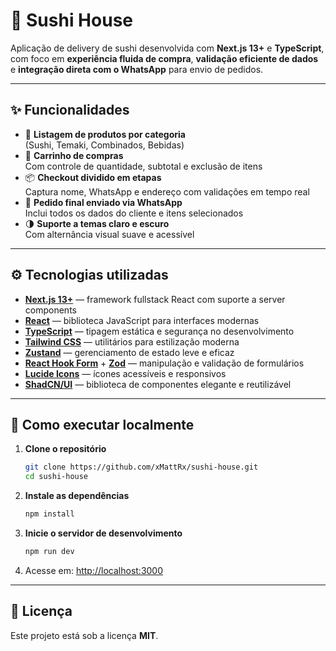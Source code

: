 # 🍣 Sushi House

Aplicação de delivery de sushi desenvolvida com **Next.js 13+** e **TypeScript**, com foco em **experiência fluida de compra**, **validação eficiente de dados** e **integração direta com o WhatsApp** para envio de pedidos.

---

## ✨ Funcionalidades

- 🧾 **Listagem de produtos por categoria**  
  (Sushi, Temaki, Combinados, Bebidas)
- 🛒 **Carrinho de compras**  
  Com controle de quantidade, subtotal e exclusão de itens
- 📦 **Checkout dividido em etapas**  
  Captura nome, WhatsApp e endereço com validações em tempo real
- 📲 **Pedido final enviado via WhatsApp**  
  Inclui todos os dados do cliente e itens selecionados
- 🌗 **Suporte a temas claro e escuro**  
  Com alternância visual suave e acessível

---

## ⚙️ Tecnologias utilizadas

- **[Next.js 13+](https://nextjs.org/)** — framework fullstack React com suporte a server components  
- **[React](https://react.dev/)** — biblioteca JavaScript para interfaces modernas  
- **[TypeScript](https://www.typescriptlang.org/)** — tipagem estática e segurança no desenvolvimento  
- **[Tailwind CSS](https://tailwindcss.com/)** — utilitários para estilização moderna  
- **[Zustand](https://zustand-demo.pmnd.rs/)** — gerenciamento de estado leve e eficaz  
- **[React Hook Form](https://react-hook-form.com/)** + **[Zod](https://zod.dev/)** — manipulação e validação de formulários  
- **[Lucide Icons](https://lucide.dev/)** — ícones acessíveis e responsivos  
- **[ShadCN/UI](https://ui.shadcn.dev/)** — biblioteca de componentes elegante e reutilizável

---

## 🚀 Como executar localmente

1. **Clone o repositório**
   ```bash
   git clone https://github.com/xMattRx/sushi-house.git
   cd sushi-house
   ```

2. **Instale as dependências**
   ```bash
   npm install
   ```

3. **Inicie o servidor de desenvolvimento**
   ```bash
   npm run dev
   ```

4. Acesse em: [http://localhost:3000](http://localhost:3000)

---

## 📄 Licença

Este projeto está sob a licença **MIT**.
